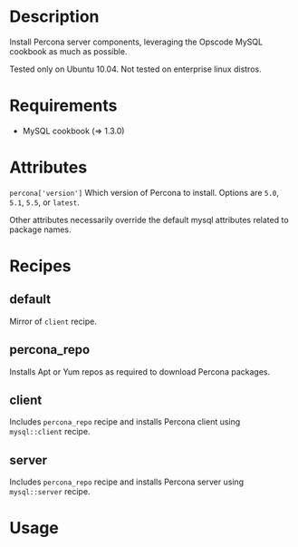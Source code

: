 Description
===========

Install Percona server components, leveraging the Opscode MySQL cookbook
as much as possible.

Tested only on Ubuntu 10.04. Not tested on enterprise linux distros.

Requirements
============

* MySQL cookbook (=> 1.3.0)

Attributes
==========

`percona['version']`
Which version of Percona to install. Options are `5.0`, `5.1`,
`5.5`, or `latest`.

Other attributes necessarily override the default mysql attributes
related to package names.

Recipes
=======

default
-------

Mirror of `client` recipe.

percona_repo
------------

Installs Apt or Yum repos as required to download Percona packages.

client
------

Includes `percona_repo` recipe and installs Percona client using
`mysql::client` recipe.

server
------

Includes `percona_repo` recipe and installs Percona server using
`mysql::server` recipe.

Usage
=====

